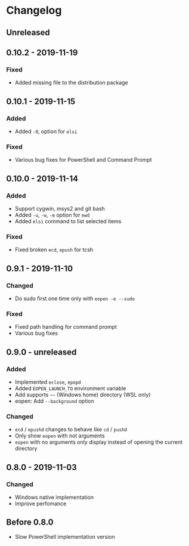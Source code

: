# Changelog

## Unreleased
## 0.10.2 - 2019-11-19
### Fixed
- Added missing file to the distribution package

## 0.10.1 - 2019-11-15
### Added
- Added `-0`, option for `elsi`
### Fixed
- Various bug fixes for PowerShell and Command Prompt

## 0.10.0 - 2019-11-14
### Added
- Support cygwin, msys2 and git bash
- Added `-u`, `-w`, `-m` option for `ewd`
- Added `elsi` command to list selected items
### Fixed
- Fixed broken `ecd`, `epush` for tcsh

## 0.9.1 - 2019-11-10
### Changed
- Do sudo first one time only with `eopen -e --sudo`
### Fixed
- Fixed path handling for command prompt
- Various bug fixes

## 0.9.0 - unreleased
### Added
- Implemented `eclose`, `epopd`
- Added `EOPEN_LAUNCH_TO` environment variable
- Add supports `~~` (Windows home) directory (WSL only)
- eopen: Add `--background` option
### Changed
- `ecd` / `epushd` changes to behave like `cd` / `pushd`
- Only show `eopen` with not arguments
- `eopen` with no arguments only display instead of opening the current directory

## 0.8.0 - 2019-11-03
### Changed
- Windows native implementation
- Improve perfomance

## Before 0.8.0
- Slow PowerShell implementation version
